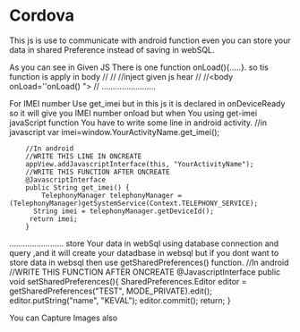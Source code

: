 # Cordova
This js is use to communicate with android function even you can store your data in shared Preference instead of saving in webSQL. 

As you can see in Given JS There is one function onLoad(){.....}.
so tis function is apply in body 
		//<html>
		//<head>
		//inject given js hear 
		//<head>
		//<body onLoad=''onLoad() ">
		//</body>
........................

For IMEI number Use get_imei but in this js it is declared in onDeviceReady so it will give you IMEI number onload
but when You using get-imei javaScript function You have to write some  line in android activity.
		//in javascript
			var imei=window.YourActivityName.get_imei();

		//In android
		//WRITE THIS LINE IN ONCREATE
		appView.addJavascriptInterface(this, "YourActivityName"); 
 		//WRITE THIS FUNCTION AFTER ONCREATE
		@JavascriptInterface
		public String get_imei() {
       		TelephonyManager telephonyManager =(TelephonyManager)getSystemService(Context.TELEPHONY_SERVICE);
		  String imei = telephonyManager.getDeviceId();
		 return imei;    
		}
........................
store Your data in webSql using  database connection and query  ,and it will create your datadbase in websql
but if you dont want to store data in websql then use getSharedPreferences() function.
	 	  //In android
		 //WRITE THIS FUNCTION AFTER ONCREATE
	  @JavascriptInterface
		    public void setSharedPreferences(){
	 		    SharedPreferences.Editor editor = getSharedPreferences("TEST", MODE_PRIVATE).edit();
			    editor.putString("name", "KEVAL");
			    editor.commit();
			    return;
		}

You can Capture Images also
	
	

